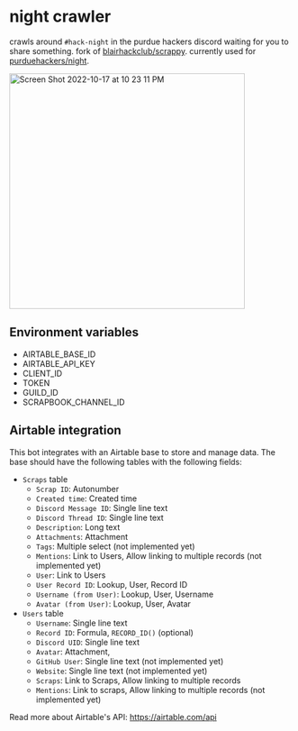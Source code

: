 # night crawler
crawls around `#hack-night` in the purdue hackers discord waiting for you to share something. fork of [blairhackclub/scrappy](https://github.com/blairhackclub/scrappy). currently used for [purduehackers/night](https://github.com/purduehackers/night).

<img width="418" alt="Screen Shot 2022-10-17 at 10 23 11 PM" src="https://user-images.githubusercontent.com/14811170/196320643-99ce97af-7f52-455c-9c85-47813e79a08f.png">

## Environment variables
- AIRTABLE_BASE_ID
- AIRTABLE_API_KEY
- CLIENT_ID
- TOKEN
- GUILD_ID
- SCRAPBOOK_CHANNEL_ID

## Airtable integration
This bot integrates with an Airtable base to store and manage data. The base should have the following tables with the following fields:
- `Scraps` table
  - `Scrap ID`: Autonumber
  - `Created time`: Created time
  - `Discord Message ID`: Single line text
  - `Discord Thread ID`: Single line text
  - `Description`: Long text
  - `Attachments`: Attachment
  - `Tags`: Multiple select (not implemented yet)
  - `Mentions`: Link to Users, Allow linking to multiple records (not implemented yet)
  - `User`: Link to Users
  - `User Record ID`: Lookup, User, Record ID
  - `Username (from User)`: Lookup, User, Username
  - `Avatar (from User)`: Lookup, User, Avatar
- `Users` table
  - `Username`: Single line text
  - `Record ID`: Formula, `RECORD_ID()` (optional)
  - `Discord UID`: Single line text
  - `Avatar`: Attachment,
  - `GitHub User`: Single line text (not implemented yet)
  - `Website`: Single line text (not implemented yet)
  - `Scraps`: Link to Scraps, Allow linking to multiple records
  - `Mentions`: Link to scraps, Allow linking to multiple records (not implemented yet)

Read more about Airtable's API: https://airtable.com/api
